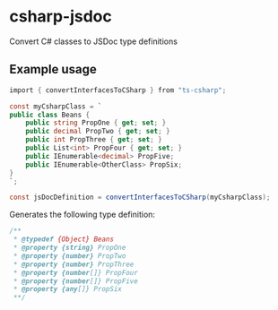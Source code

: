 # csharp-jsdoc

Convert C# classes to JSDoc type definitions

## Example usage

```C#
import { convertInterfacesToCSharp } from "ts-csharp";

const myCsharpClass = `
public class Beans {
    public string PropOne { get; set; }
    public decimal PropTwo { get; set; }
    public int PropThree { get; set; }
    public List<int> PropFour { get; set; }
    public IEnumerable<decimal> PropFive;
    public IEnumerable<OtherClass> PropSix;
}
`;

const jsDocDefinition = convertInterfacesToCSharp(myCsharpClass);

```

Generates the following type definition:

```javascript
/**
 * @typedef {Object} Beans
 * @property {string} PropOne
 * @property {number} PropTwo
 * @property {number} PropThree
 * @property {number[]} PropFour
 * @property {number[]} PropFive
 * @property {any[]} PropSix
 **/
```
